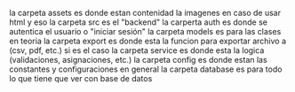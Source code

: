 la carpeta assets es donde estan contenidad la imagenes en caso de usar html y eso
la carpeta src es el "backend"
    la carperta auth es donde se autentica el usuario o "iniciar sesión"
    la carpeta models es para las clases en teoria
    la carpeta export es donde esta la funcion para exportar archivo a (csv, pdf, etc.) si es el caso
    la carpeta service es donde esta la logica (validaciones, asignaciones, etc.)
    la carpeta config es donde estan las constantes y configuraciones en general
    la carpeta database es para todo lo que tiene que ver con base de datos